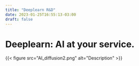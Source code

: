 ```yaml
---
title: "Deeplearn R&D"
date: 2023-01-25T16:55:13-03:00
draft: false
---
```


# Deeplearn: AI at your service.
{{< figure src="AI_diffusion2.png" alt="Description" >}}
